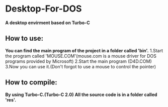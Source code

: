 # Desktop-For-DOS
**A desktop envirment based on Turbo-C**

## How to use:
**You can find the main program of the project in a folder called 'bin'.**
1.Start the program called 'MOUSE.COM'(mouse.com is a mouse driver for DOS programs provided by Microsoft)
2.Start the main program (D4D.COM)
3.Now you can use it.(Don't forgot to use a mouse to control the pointer)

## How to compile:
**By using Turbo-C.(Turbo-C 2.0)
All the source code is in a folder called 'res'.**
